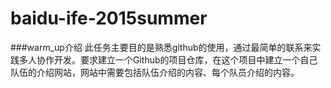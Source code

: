 ﻿# baidu-ife-2015summer
###warm_up介绍
此任务主要目的是熟悉github的使用，通过最简单的联系来实践多人协作开发。要求建立一个Github的项目仓库，在这个项目中建立一个自己队伍的介绍网站，网站中需要包括队伍介绍的内容、每个队员介绍的内容。

